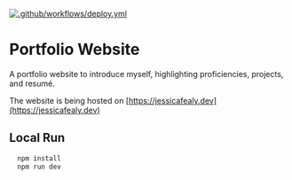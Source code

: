 [![.github/workflows/deploy.yml](https://github.com/JeCFe/jecfe.github.io/actions/workflows/deploy.yml/badge.svg)](https://github.com/JeCFe/jecfe.github.io/actions/workflows/deploy.yml)
# Portfolio Website

A portfolio website to introduce myself, highlighting proficiencies, projects, and resumé.

The website is being hosted on [https://jessicafealy.dev](https://jessicafealy.dev)

## Local Run
```bash
  npm install
  npm run dev
```
